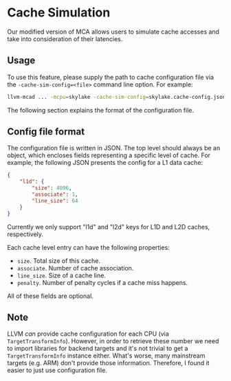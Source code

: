 # Cache Simulation
Our modified version of MCA allows users to simulate cache accesses and take into consideration of their latencies.

## Usage
To use this feature, please supply the path to cache configuration file via the `-cache-sim-config=<file>` command line option. For example:
```bash
llvm-mcad ... -mcpu=skylake -cache-sim-config=skylake.cache-config.json ...
```
The following section explains the format of the configuration file.

## Config file format
The configuration file is written in JSON. The top level should always be an object, which encloses fields representing a specific level of cache. For example, the following JSON presents the config for a L1 data cache:
```json
{
    "l1d": {
        "size": 4096,
        "associate": 1,
        "line_size": 64
    }
}
```
Currently we only support "l1d" and "l2d" keys for L1D and L2D caches, respectively.

Each cache level entry can have the following properties:
 - `size`. Total size of this cache.
 - `associate`. Number of cache association.
 - `line_size`. Size of a cache line.
 - `penalty`. Number of penalty cycles if a cache miss happens.

All of these fields are optional.

## Note
LLVM _can_ provide cache configuration for each CPU (via `TargetTransformInfo`). However, in order to retrieve these number we need to import libraries for backend targets and it's not trivial to get a `TargetTransformInfo` instance either. What's worse, many mainstream targets (e.g. ARM) don't provide those information. Therefore, I found it easier to just use configuration file.
